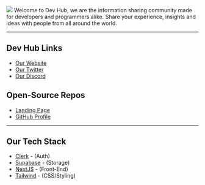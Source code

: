 ![](https://media.discordapp.net/attachments/653733403841134600/980236671121490021/2EA8084C-490D-411E-8671-439D12438C08.png)
Welcome to Dev Hub, we are the information sharing community made for developers and programmers alike. Share your experience, insights and ideas with people from all around the world.

--- 

## Dev Hub Links
- [Our Website](https://devhub.life)
- [Our Twitter](https://twitter.com/DevsHubApp)
- [Our Discord](https://discord.com/invite/6pRxaNeRX8)

## Open-Source Repos
- [Landing Page](https://github.com/DevsHubApp/Landing)
- [GitHub Profile](https://github.com/DevsHubApp/.github)

---

## Our Tech Stack
- [Clerk](https://clerk.dev) - (Auth)
- [Supabase](https://supabase.com) - (Storage)
- [NextJS](https://nextjs.org) - (Front-End)
- [Tailwind](https://tailwindcss.com/) - (CSS/Styling)
